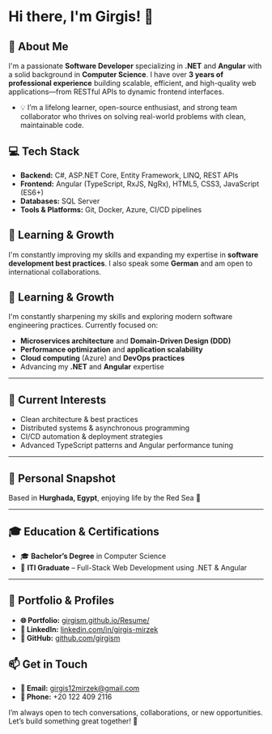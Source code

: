 # Hi there, I'm Girgis! 👋

## 🚀 About Me
I'm a passionate **Software Developer** specializing in **.NET** and **Angular** with a solid background in **Computer Science**. I have over **3 years of professional experience** building scalable, efficient, and high-quality web applications—from RESTful APIs to dynamic frontend interfaces.

- 💡 I’m a lifelong learner, open-source enthusiast, and strong team collaborator who thrives on solving real-world problems with clean, maintainable code.


## 💻 Tech Stack

- **Backend:** C#, ASP.NET Core, Entity Framework, LINQ, REST APIs  
- **Frontend:** Angular (TypeScript, RxJS, NgRx), HTML5, CSS3, JavaScript (ES6+)  
- **Databases:** SQL Server  
- **Tools & Platforms:** Git, Docker, Azure, CI/CD pipelines

## 🌱 Learning & Growth
I'm constantly improving my skills and expanding my expertise in **software development best practices**. I also speak some **German** and am open to international collaborations.

## 🌱 Learning & Growth

I'm constantly sharpening my skills and exploring modern software engineering practices. Currently focused on:

- **Microservices architecture** and **Domain-Driven Design (DDD)**
- **Performance optimization** and **application scalability**
- **Cloud computing** (Azure) and **DevOps practices**
- Advancing my **.NET** and **Angular** expertise  

---

## 📌 Current Interests

- Clean architecture & best practices  
- Distributed systems & asynchronous programming  
- CI/CD automation & deployment strategies  
- Advanced TypeScript patterns and Angular performance tuning

---

## 🏡 Personal Snapshot

Based in **Hurghada, Egypt**, enjoying life by the Red Sea 🌊

---
## 🎓 Education & Certifications

- 🎓 **Bachelor’s Degree** in Computer Science  
- 🏅 **ITI Graduate** – Full-Stack Web Development using .NET & Angular

---
## 📌 Portfolio & Profiles
- **🌐 Portfolio:** [girgism.github.io/Resume/](https://girgism.github.io/Resume/)
- **💼 LinkedIn:** [linkedin.com/in/girgis-mirzek](https://www.linkedin.com/in/girgis-mirzek/)
- **🐙 GitHub:** [github.com/girgism](https://github.com/girgism)

## 📫 Get in Touch
- **📧 Email:** girgis12mirzek@gmail.com  
- **📱 Phone:** +20 122 409 2116  

I’m always open to tech conversations, collaborations, or new opportunities. Let’s build something great together! 🚀

